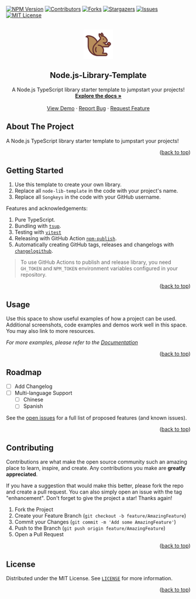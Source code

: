 <div id="top"></div>

<!-- PROJECT SHIELDS -->

[![NPM Version][npm-version]][npm-url]
[![Contributors][contributors-shield]][contributors-url]
[![Forks][forks-shield]][forks-url]
[![Stargazers][stars-shield]][stars-url]
[![Issues][issues-shield]][issues-url]
[![MIT License][license-shield]][license-url]

[npm-version]: https://img.shields.io/npm/v/node-lib-template.svg?style=for-the-badge
[npm-url]: https://www.npmjs.com/package/node-lib-template
[contributors-shield]: https://img.shields.io/github/contributors/Songkeys/node-lib-template.svg?style=for-the-badge
[contributors-url]: https://github.com/Songkeys/node-lib-template/graphs/contributors
[forks-shield]: https://img.shields.io/github/forks/Songkeys/node-lib-template.svg?style=for-the-badge
[forks-url]: https://github.com/Songkeys/node-lib-template/network/members
[stars-shield]: https://img.shields.io/github/stars/Songkeys/node-lib-template.svg?style=for-the-badge
[stars-url]: https://github.com/Songkeys/node-lib-template/stargazers
[issues-shield]: https://img.shields.io/github/issues/Songkeys/node-lib-template.svg?style=for-the-badge
[issues-url]: https://github.com/Songkeys/node-lib-template/issues
[license-shield]: https://img.shields.io/github/license/Songkeys/node-lib-template.svg?style=for-the-badge
[license-url]: https://github.com/Songkeys/node-lib-template/blob/master/LICENSE.txt

<!-- PROJECT LOGO -->

<br />
<div align="center">
  <a href="https://github.com/Songkeys/node-lib-template">
    <img src="images/logo.svg" alt="Logo" width="80" height="80">
  </a>

  <h2 align="center">Node.js-Library-Template</h2>

  <p align="center">
    A Node.js TypeScript library starter template to jumpstart your projects!
    <br />
    <a href="https://github.com/Songkeys/node-lib-template"><strong>Explore the docs »</strong></a>
    <br />
    <br />
    <a href="https://github.com/Songkeys/node-lib-template">View Demo</a>
    ·
    <a href="https://github.com/Songkeys/node-lib-template/issues">Report Bug</a>
    ·
    <a href="https://github.com/Songkeys/node-lib-template/issues">Request Feature</a>
  </p>
</div>

## About The Project

A Node.js TypeScript library starter template to jumpstart your projects!

<p align="right">(<a href="#top">back to top</a>)</p>

## Getting Started

1. Use this template to create your own library.
2. Replace all `node-lib-template` in the code with your project's name.
3. Replace all `Songkeys` in the code with your GitHub username.

Features and acknowledgements:

1. Pure TypeScript.
2. Bundling with [`tsup`](https://github.com/egoist/tsup).
3. Testing with [`vitest`](https://vitest.dev/)
4. Releasing with GitHub Action [`npm-publish`](https://github.com/JS-DevTools/npm-publish).
5. Automatically creating GitHub tags, releases and changelogs with [`changelogithub`](https://github.com/antfu/changelogithub).

> To use GitHub Actions to publish and release library, you need `GH_TOKEN` and `NPM_TOKEN` environment variables configured in your repository.

<p align="right">(<a href="#top">back to top</a>)</p>

## Usage

Use this space to show useful examples of how a project can be used. Additional screenshots, code examples and demos work well in this space. You may also link to more resources.

_For more examples, please refer to the [Documentation](https://example.com)_

<p align="right">(<a href="#top">back to top</a>)</p>

## Roadmap

- [ ] Add Changelog
- [ ] Multi-language Support
  - [ ] Chinese
  - [ ] Spanish

See the [open issues](https://github.com/Songkeys/node-lib-template/issues) for a full list of proposed features (and known issues).

<p align="right">(<a href="#top">back to top</a>)</p>

## Contributing

Contributions are what make the open source community such an amazing place to learn, inspire, and create. Any contributions you make are **greatly appreciated**.

If you have a suggestion that would make this better, please fork the repo and create a pull request. You can also simply open an issue with the tag "enhancement".
Don't forget to give the project a star! Thanks again!

1. Fork the Project
2. Create your Feature Branch (`git checkout -b feature/AmazingFeature`)
3. Commit your Changes (`git commit -m 'Add some AmazingFeature'`)
4. Push to the Branch (`git push origin feature/AmazingFeature`)
5. Open a Pull Request

<p align="right">(<a href="#top">back to top</a>)</p>

## License

Distributed under the MIT License. See [`LICENSE`](LICENSE) for more information.

<p align="right">(<a href="#top">back to top</a>)</p>
